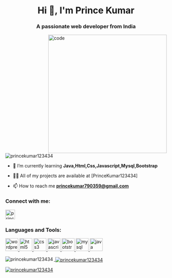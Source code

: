 <h1 align="center">Hi 👋, I'm Prince Kumar</h1>
<h3 align="center">A passionate web developer from India</h3>

<img align="right" alt="code" width="370" src="https://media.geeksforgeeks.org/wp-content/cdn-uploads/20191108193743/10-Useful-Chrome-Extension-For-Web-Developers-And-Designers.png">

<p align="left"> <img src="https://komarev.com/ghpvc/?username=princekumar123434&label=Profile%20views&color=0e75b6&style=flat" alt="princekumar123434" /> </p>

- 🌱 I’m currently learning **Java,Html,Css,Javascript,Mysql,Bootstrap**

- 👨‍💻 All of my projects are available at [PrinceKumar123434]

- 📫 How to reach me **princekumar790359@gmail.com** 

<h3 align="left">Connect with me:</h3>
<p align="left">
<a href="https://linkedin.com/in/prince kumar" target="blank"><img align="center" src="https://e7.pngegg.com/pngimages/726/347/png-clipart-linkedin-linkedin-thumbnail.png" alt="prince kumar" height="30" width="30" /></a>
</p>

<h3 align="left">Languages and Tools:</h3>
<p align="left"></a>

<a href="https://www.w3.org/html/" target="_blank" rel="noreferrer"> 
<img src="https://i.pinimg.com/736x/fc/9b/4d/fc9b4d4d43c92322dff53c160295320f.jpg" alt="wordpress" width="40" height="40"/> 

<a href="https://www.w3.org/html/" target="_blank" rel="noreferrer"> 
<img src="https://w7.pngwing.com/pngs/201/90/png-transparent-logo-html-html5.png" alt="html5" width="40" height="40"/> 
  
<a href="https://www.w3schools.com/css/" target="_blank" rel="noreferrer">
<img src="https://w7.pngwing.com/pngs/696/424/png-transparent-logo-css-css3-thumbnail.png" alt="css3" width="40" height="40"/> 
  
<a href="https://www.w3schools.com/JavaScript/" target="_blank" rel="noreferrer">
<img src="https://ih1.redbubble.net/image.815350031.4911/st,small,507x507-pad,600x600,f8f8f8.u1.jpg" alt="javascript" width="40" height="40"/>

<a href="https://www.w3schools.com/JavaScript/" target="_blank" rel="noreferrer">
<img src="https://www.rlogical.com/wp-content/uploads/2023/03/icon-botsrap-1.webp" alt="bootstrap" width="40" height="40"/>

<a href="https://www.mysql.com/" target="_blank" rel="noreferrer">
<img src="https://www.freepnglogos.com/uploads/logo-mysql-png/logo-mysql-mysql-logo-png-images-are-download-crazypng-21.png" alt="mysql" width="40" height="40"/> 

<a href="https://www.java.com" target="_blank" rel="noreferrer"> 
<img src="https://e1.pngegg.com/pngimages/896/62/png-clipart-metrostation-java-icon-thumbnail.png" alt="java" width="40" height="40"/> 
  
</p>
  

<p><img align="left" src="https://github-readme-stats.vercel.app/api/top-langs?username=princekumar123434&show_icons=true&locale=en&layout=compact" alt="princekumar123434" /></p>

<p>&nbsp;<img align="center" src="https://github-readme-stats.vercel.app/api?username=princekumar123434&show_icons=true&locale=en" alt="princekumar123434" /></p>

<p><img align="center" src="https://github-readme-streak-stats.herokuapp.com/?user=princekumar123434&" alt="princekumar123434" /></p>
